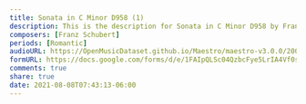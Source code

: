 ```yaml
---
title: Sonata in C Minor D958 (1)
description: This is the description for Sonata in C Minor D958 by Franz Schubert
composers: [Franz Schubert]
periods: [Romantic]
audioURL: https://OpenMusicDataset.github.io/Maestro/maestro-v3.0.0/2004/MIDI-Unprocessed_XP_06_R2_2004_01_ORIG_MID--AUDIO_06_R2_2004_01_Track01_wav.midi
formURL: https://docs.google.com/forms/d/e/1FAIpQLSc04QzbcFye5LrIA4Vf0sM5Mcqu3pp2VsqoFz_I0kqwEzKpfg/viewform
comments: true
share: true
date: 2021-08-08T07:43:13-06:00
---
```

